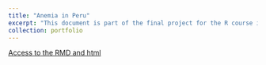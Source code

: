 ```yaml
---
title: "Anemia in Peru"
excerpt: "This document is part of the final project for the R course in the Specialization on Data Science for Public Policy. I examined the evolution of anemia in 2021 and its relationship with household water accessibility.  1<br/><img src='/images/rsz_anemia2021.jpg'>"
collection: portfolio
---
```


[Access to the RMD and html](https://github.com/RRamosc/DataAnemia)
